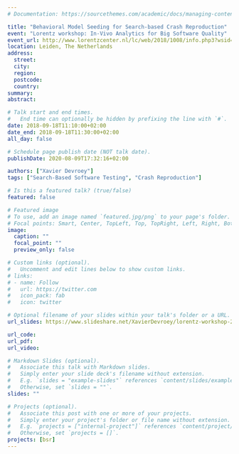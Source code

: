 ```yaml
---
# Documentation: https://sourcethemes.com/academic/docs/managing-content/

title: "Behavioral Model Seeding for Search-based Crash Reproduction"
event: "Lorentz workshop: In-Vivo Analytics for Big Software Quality"
event_url: http://www.lorentzcenter.nl/lc/web/2018/1008/info.php3?wsid=1008&venue=Oort
location: Leiden, The Netherlands
address:
  street:
  city:
  region:
  postcode:
  country:
summary:
abstract:

# Talk start and end times.
#   End time can optionally be hidden by prefixing the line with `#`.
date: 2018-09-18T11:10:00+02:00
date_end: 2018-09-18T11:30:00+02:00
all_day: false

# Schedule page publish date (NOT talk date).
publishDate: 2020-08-09T17:32:16+02:00

authors: ["Xavier Devroey"]
tags: ["Search-Based Software Testing", "Crash Reproduction"]

# Is this a featured talk? (true/false)
featured: false

# Featured image
# To use, add an image named `featured.jpg/png` to your page's folder.
# Focal points: Smart, Center, TopLeft, Top, TopRight, Left, Right, BottomLeft, Bottom, BottomRight.
image:
  caption: ""
  focal_point: ""
  preview_only: false

# Custom links (optional).
#   Uncomment and edit lines below to show custom links.
# links:
# - name: Follow
#   url: https://twitter.com
#   icon_pack: fab
#   icon: twitter

# Optional filename of your slides within your talk's folder or a URL.
url_slides: https://www.slideshare.net/XavierDevroey/lorentz-workshop-2018

url_code:
url_pdf:
url_video:

# Markdown Slides (optional).
#   Associate this talk with Markdown slides.
#   Simply enter your slide deck's filename without extension.
#   E.g. `slides = "example-slides"` references `content/slides/example-slides.md`.
#   Otherwise, set `slides = ""`.
slides: ""

# Projects (optional).
#   Associate this post with one or more of your projects.
#   Simply enter your project's folder or file name without extension.
#   E.g. `projects = ["internal-project"]` references `content/project/deep-learning/index.md`.
#   Otherwise, set `projects = []`.
projects: [bsr]
---
```

